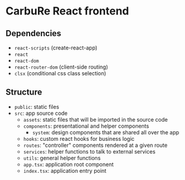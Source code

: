 # CarbuRe React frontend

## Dependencies

- `react-scripts` (create-react-app)
- `react`
- `react-dom`
- `react-router-dom` (client-side routing)
- `clsx` (conditional css class selection)

## Structure

- `public`: static files
- `src`: app source code
  - `assets`: static files that will be imported in the source code
  - `components`: presentational and helper components
    - `system`: design components that are shared all over the app
  - `hooks`: custom react hooks for business logic
  - `routes`: "controller" components rendered at a given route
  - `services`: helper functions to talk to external services
  - `utils`: general helper functions
  - `app.tsx`: application root component
  - `index.tsx`: application entry point
